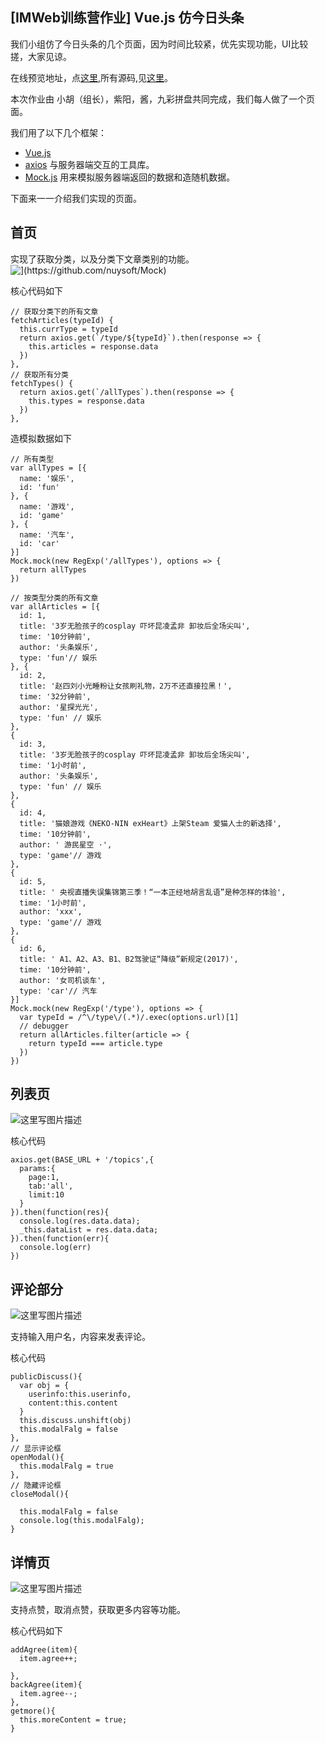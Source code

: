 ##  [IMWeb训练营作业] Vue.js 仿今日头条
我们小组仿了今日头条的几个页面，因为时间比较紧，优先实现功能，UI比较搓，大家见谅。

在线预览地址，点[这里](http://iamjoel.github.io/toutiao/src/),所有源码,见[这里](https://github.com/iamjoel/toutiao)。

本次作业由 小胡（组长），紫阳，酱，九彩拼盘共同完成，我们每人做了一个页面。

我们用了以下几个框架：

* [Vue.js](http://cn.vuejs.org/v2/api/)
* [axios](https://github.com/mzabriskie/axios) 与服务器端交互的工具库。
* [Mock.js](https://github.com/nuysoft/Mock) 用来模拟服务器端返回的数据和造随机数据。



下面来一一介绍我们实现的页面。

## 首页
实现了获取分类，以及分类下文章类别的功能。
![\](https://github.com/nuysoft/Mock)](http://img.blog.csdn.net/20170424230905829?watermark/2/text/aHR0cDovL2Jsb2cuY3Nkbi5uZXQvZ2l0aHViXzM4MjIwODE3/font/5a6L5L2T/fontsize/400/fill/I0JBQkFCMA==/dissolve/70/gravity/SouthEast)

核心代码如下
```
// 获取分类下的所有文章
fetchArticles(typeId) {
  this.currType = typeId
  return axios.get(`/type/${typeId}`).then(response => {
    this.articles = response.data
  })
},
// 获取所有分类
fetchTypes() {
  return axios.get(`/allTypes`).then(response => {
    this.types = response.data
  })
},   
```

造模拟数据如下
```
// 所有类型
var allTypes = [{
  name: '娱乐',
  id: 'fun'
}, {
  name: '游戏',
  id: 'game'
}, {
  name: '汽车',
  id: 'car'
}]
Mock.mock(new RegExp('/allTypes'), options => {
  return allTypes
})

// 按类型分类的所有文章
var allArticles = [{
  id: 1,
  title: '3岁无脸孩子的cosplay 吓坏昆凌孟非 卸妆后全场尖叫',
  time: '10分钟前',
  author: '头条娱乐',
  type: 'fun'// 娱乐
}, {
  id: 2,
  title: '赵四刘小光睡粉让女孩刷礼物，2万不还直接拉黑！',
  time: '32分钟前',
  author: '星探光光',
  type: 'fun' // 娱乐
},
{
  id: 3,
  title: '3岁无脸孩子的cosplay 吓坏昆凌孟非 卸妆后全场尖叫',
  time: '1小时前',
  author: '头条娱乐',
  type: 'fun' // 娱乐
},
{
  id: 4,
  title: '猫娘游戏《NEKO-NIN exHeart》上架Steam 爱猫人士的新选择',
  time: '10分钟前',
  author: ' 游民星空 ⋅',
  type: 'game'// 游戏
},
{
  id: 5,
  title: ' 央视直播失误集锦第三季！“一本正经地胡言乱语”是种怎样的体验',
  time: '1小时前',
  author: 'xxx',
  type: 'game'// 游戏
},
{
  id: 6,
  title: ' A1、A2、A3、B1、B2驾驶证“降级”新规定(2017)',
  time: '10分钟前',
  author: '女司机谈车',
  type: 'car'// 汽车
}]
Mock.mock(new RegExp('/type'), options => {
  var typeId = /^\/type\/(.*)/.exec(options.url)[1]
  // debugger
  return allArticles.filter(article => {
    return typeId === article.type
  })
})
```

## 列表页
![这里写图片描述](http://img.blog.csdn.net/20170424231653404?watermark/2/text/aHR0cDovL2Jsb2cuY3Nkbi5uZXQvZ2l0aHViXzM4MjIwODE3/font/5a6L5L2T/fontsize/400/fill/I0JBQkFCMA==/dissolve/70/gravity/SouthEast)

核心代码
```
axios.get(BASE_URL + '/topics',{
  params:{
    page:1,
    tab:'all',
    limit:10
  }
}).then(function(res){
  console.log(res.data.data);
  _this.dataList = res.data.data;
}).then(function(err){
  console.log(err)
})
```

## 评论部分
![这里写图片描述](http://img.blog.csdn.net/20170424232148379?watermark/2/text/aHR0cDovL2Jsb2cuY3Nkbi5uZXQvZ2l0aHViXzM4MjIwODE3/font/5a6L5L2T/fontsize/400/fill/I0JBQkFCMA==/dissolve/70/gravity/SouthEast)

支持输入用户名，内容来发表评论。

核心代码
```
publicDiscuss(){
  var obj = {
    userinfo:this.userinfo,
    content:this.content
  }
  this.discuss.unshift(obj)
  this.modalFalg = false
},
// 显示评论框
openModal(){
  this.modalFalg = true
},
// 隐藏评论框
closeModal(){

  this.modalFalg = false
  console.log(this.modalFalg);
}
```


## 详情页
![这里写图片描述](http://img.blog.csdn.net/20170424231322159?watermark/2/text/aHR0cDovL2Jsb2cuY3Nkbi5uZXQvZ2l0aHViXzM4MjIwODE3/font/5a6L5L2T/fontsize/400/fill/I0JBQkFCMA==/dissolve/70/gravity/SouthEast)

支持点赞，取消点赞，获取更多内容等功能。

核心代码如下
```
addAgree(item){
  item.agree++;

},
backAgree(item){
  item.agree--;
},
getmore(){
  this.moreContent = true;
}
```




